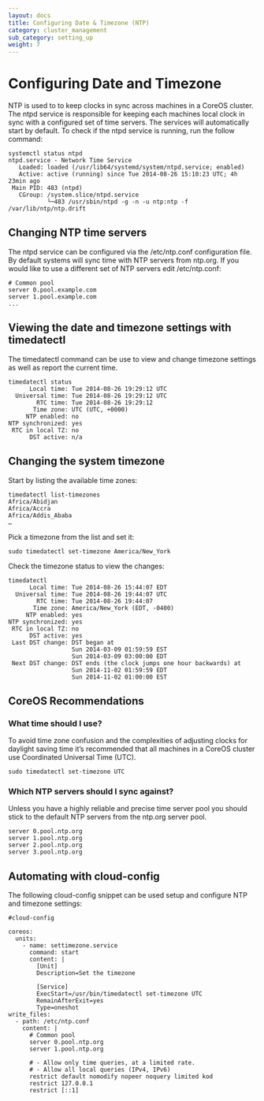 ```yaml
---
layout: docs
title: Configuring Date & Timezone (NTP)
category: cluster_management
sub_category: setting_up
weight: 7
---
```


# Configuring Date and Timezone

NTP is used to to keep clocks in sync across machines in a CoreOS cluster. The ntpd service is responsible for keeping each machines local clock in sync with a configured set of time servers. The services will automatically start by default. To check if the ntpd service is running, run the follow command:

```
systemctl status ntpd
ntpd.service - Network Time Service
   Loaded: loaded (/usr/lib64/systemd/system/ntpd.service; enabled)
   Active: active (running) since Tue 2014-08-26 15:10:23 UTC; 4h 23min ago
 Main PID: 483 (ntpd)
   CGroup: /system.slice/ntpd.service
           └─483 /usr/sbin/ntpd -g -n -u ntp:ntp -f /var/lib/ntp/ntp.drift
```

## Changing NTP time servers

The ntpd service can be configured via the /etc/ntp.conf configuration file. By default systems will sync time with NTP servers from ntp.org. If you would like to use a different set of NTP servers edit /etc/ntp.conf:

```
# Common pool
server 0.pool.example.com
server 1.pool.example.com
...
```

## Viewing the date and timezone settings with timedatectl

The timedatectl command can be use to view and change timezone settings as well as report the current time.

```
timedatectl status
      Local time: Tue 2014-08-26 19:29:12 UTC
  Universal time: Tue 2014-08-26 19:29:12 UTC
        RTC time: Tue 2014-08-26 19:29:12
       Time zone: UTC (UTC, +0000)
     NTP enabled: no
NTP synchronized: yes
 RTC in local TZ: no
      DST active: n/a
```

## Changing the system timezone

Start by listing the available time zones:

```
timedatectl list-timezones
Africa/Abidjan
Africa/Accra
Africa/Addis_Ababa
…
```

Pick a timezone from the list and set it:

```
sudo timedatectl set-timezone America/New_York
```

Check the timezone status to view the changes:

```
timedatectl 
      Local time: Tue 2014-08-26 15:44:07 EDT
  Universal time: Tue 2014-08-26 19:44:07 UTC
        RTC time: Tue 2014-08-26 19:44:07
       Time zone: America/New_York (EDT, -0400)
     NTP enabled: yes
NTP synchronized: yes
 RTC in local TZ: no
      DST active: yes
 Last DST change: DST began at
                  Sun 2014-03-09 01:59:59 EST
                  Sun 2014-03-09 03:00:00 EDT
 Next DST change: DST ends (the clock jumps one hour backwards) at
                  Sun 2014-11-02 01:59:59 EDT
                  Sun 2014-11-02 01:00:00 EST
```

## CoreOS Recommendations

### What time should I use?

To avoid time zone confusion and the complexities of adjusting clocks for daylight saving time it’s recommended that all machines in a CoreOS cluster use Coordinated Universal Time (UTC).

```
sudo timedatectl set-timezone UTC
```

### Which NTP servers should I sync against?

Unless you have a highly reliable and precise time server pool you should stick to the default NTP servers from the ntp.org server pool.

```
server 0.pool.ntp.org
server 1.pool.ntp.org
server 2.pool.ntp.org
server 3.pool.ntp.org
```

## Automating with cloud-config

The following cloud-config snippet can be used setup and configure NTP and timezone settings: 

```
#cloud-config

coreos:
  units:
    - name: settimezone.service
      command: start
      content: |
        [Unit]
        Description=Set the timezone

        [Service]
        ExecStart=/usr/bin/timedatectl set-timezone UTC
        RemainAfterExit=yes
        Type=oneshot
write_files:
  - path: /etc/ntp.conf
    content: |
      # Common pool
      server 0.pool.ntp.org
      server 1.pool.ntp.org

      # - Allow only time queries, at a limited rate.
      # - Allow all local queries (IPv4, IPv6)
      restrict default nomodify nopeer noquery limited kod
      restrict 127.0.0.1
      restrict [::1]
```
